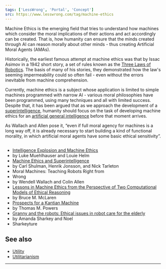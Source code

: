 ```yaml
---
tags: ['LessWrong', 'Portal', 'Concept']
src: https://www.lesswrong.com/tag/machine-ethics
---
```


Machine Ethics is the emerging field that tries to understand how machines which consider the moral implications of their actions and act accordingly can be created. That is, how humanity can ensure that the minds created through AI can reason morally about other minds - thus creating Artificial Moral Agents (AMAs).

Historically, the earliest famous attempt at machine ethics was that by Issac Asimov in a 1942 short story, a set of rules known as the [Three Laws of Robotics](https://en.wikipedia.org/wiki/Three_Laws_of_Robotics). The basis of many of his stories, they demonstrated how the law's seeming impermeability could so often fail - even without the errors inevitable from machine comprehension.

Currently, machine ethics is a subject whose application is limited to simple machines programmed with narrow AI - various moral philosophies have been programmed, using many techniques and all with limited success. Despite that, it has been argued that as we approach the development of a [superintelligence](https://www.lesswrong.com/tag/superintelligence), humanity should focus on the task of developing machine ethics for an [artificial general intelligence](https://www.lesswrong.com/tag/artificial-general-intelligence) before that moment arrives.

As Wallach and Allen pose it, “even if full moral agency for machines is a long way off, it is already necessary to start building a kind of functional morality, in which artificial moral agents have some basic ethical sensitivity”.

## 
- [Intelligence Explosion and Machine Ethics](http://intelligence.org/files/IE-ME.pdf)
-  by Luke Muehlhauser and Louie Helm
- [Machine Ethics and Superintelligence](http://intelligence.org/files/MachineEthicsSuperintelligence.pdf)
-  by Carl Shulman, Henrik Jonsson, and Nick Tarleton
- Moral Machines: Teaching Robots Right from 
- Wrong
-  by Wendell Wallach and Colin Allen
- [Lessons in Machine Ethics from the Perspective of Two Computational Models of Ethical Reasoning](http://commonsenseatheism.com/wp-content/uploads/2011/02/McLaren-Lessons-in-machine-ethics-from-the-perspective-of-two-computational-models-of-ethical-reasoning.pdf)
-  by Bruce M. McLaren
- [Prospects for a Kantian Machine](http://commonsenseatheism.com/wp-content/uploads/2011/02/Powers-Prospects-for-a-Kantian-Machine.pdf)
-  by Thomas M. Powers
- [Granny and the robots: Ethical issues in robot care for the elderly](http://staffwww.dcs.shef.ac.uk/people/A.Sharkey/sharkey-granny.pdf)
-  by Amanda Sharkey and Noel 
- Sharkeyture

## See also
- [Utility](https://www.lesswrong.com/tag/utility)
- [Utilitarianism](https://www.lesswrong.com/tag/utilitarianism)



---

